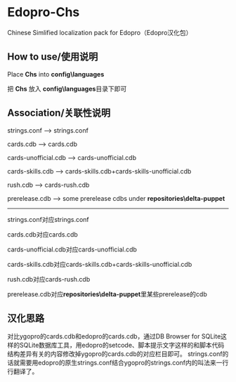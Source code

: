 # Edopro-Chs
Chinese Simlified localization pack for Edopro（Edopro汉化包）
## How to use/使用说明
Place **Chs** into **config\languages**

把 **Chs** 放入 **config\languages**目录下即可
## Association/关联性说明
strings.conf --> strings.conf

cards.cdb --> cards.cdb

cards-unofficial.cdb --> cards-unofficial.cdb

cards-skills.cdb --> cards-skills.cdb+cards-skills-unofficial.cdb

rush.cdb --> cards-rush.cdb

prerelease.cdb --> some prerelease cdbs under **repositories\delta-puppet**

---
strings.conf对应strings.conf

cards.cdb对应cards.cdb

cards-unofficial.cdb对应cards-unofficial.cdb

cards-skills.cdb对应cards-skills.cdb+cards-skills-unofficial.cdb

rush.cdb对应cards-rush.cdb

prerelease.cdb对应**repositories\delta-puppet**里某些prerelease的cdb
## 汉化思路
对比ygopro的cards.cdb和edopro的cards.cdb，通过DB Browser for SQLite这样的SQLite数据库工具，用edopro的setcode、脚本提示文字这样的和脚本代码结构差异有关的内容修改掉ygopro的cards.cdb的对应栏目即可。
strings.conf的话就需要用edopro的原生strings.conf结合ygopro的strings.conf内的叫法来一行行翻译了。
